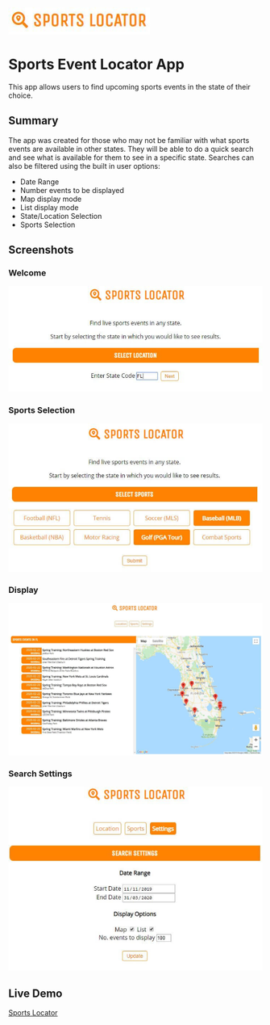 ![logo](screenshots/logo.JPG "Sports Event Locator")

# Sports Event Locator App
This app allows users to find upcoming sports events in the state of their choice. 

## Summary
The app was created for those who may not be familiar with what sports events are available in other states. They will be able to do a quick search and see what is available for them to see in a specific state. Searches can also be filtered using the built in user options: 
- Date Range
- Number events to be displayed
- Map display mode
- List display mode
- State/Location Selection
- Sports Selection

## Screenshots
### Welcome
![Welcome Screen](screenshots/welcome.JPG "Sports Event Locator")
### Sports Selection
![Sports](screenshots/sports.JPG "Sports Event Locator")
### Display
![Display](screenshots/display.JPG "Sports Event Locator")
### Search Settings
![Settings](screenshots/settings.JPG "Sports Event Locator")

## Live Demo
[Sports Locator](https://goose39.github.io/sports-event-locator/)